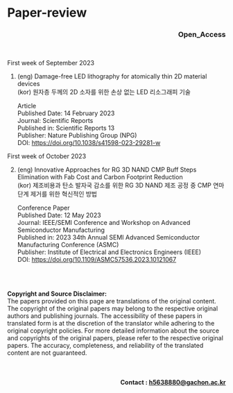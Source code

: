 # Paper-review

<div align="right">
  
### Open_Access

</div>

</br>

First week of September 2023

1. (eng) Damage-free LED lithography for atomically thin 2D material devices  
   (kor) 원자층 두께의 2D 소자를 위한 손상 없는 LED 리소그래피 기술

   Article  
   Published Date: 14 February 2023  
   Journal: Scientific Reports  
   Published in: Scientific Reports 13  
   Publisher: Nature Publishing Group (NPG)  
   DOI: https://doi.org/10.1038/s41598-023-29281-w   

First week of October 2023

2. (eng) Innovative Approaches for RG 3D NAND CMP Buff Steps Elimination with Fab Cost and Carbon Footprint Reduction  
   (kor) 제조비용과 탄소 발자국 감소를 위한 RG 3D NAND 제조 공정 중 CMP 연마 단계 제거를 위한 혁신적인 방법

   Conference Paper  
   Published Date: 12 May 2023  
   Journal: IEEE/SEMI Conference and Workshop on Advanced Semiconductor Manufacturing  
   Published in: 2023 34th Annual SEMI Advanced Semiconductor Manufacturing Conference (ASMC)  
   Publisher: Institute of Electrical and Electronics Engineers (IEEE)  
   DOI: https://doi.org/10.1109/ASMC57536.2023.10121067
   
</br>
</br>

**Copyright and Source Disclaimer:**  
The papers provided on this page are translations of the original content. The copyright of the original papers may belong to the respective original authors and publishing journals. The accessibility of these papers in translated form is at the discretion of the translator while adhering to the original copyright policies. For more detailed information about the source and copyrights of the original papers, please refer to the respective original papers. The accuracy, completeness, and reliability of the translated content are not guaranteed.  

</br>

<div align="right">
  
#### Contact : h5638880@gachon.ac.kr

</div>
